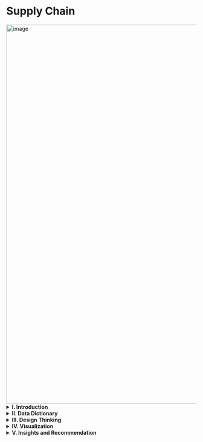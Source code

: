 # Supply Chain 
<img width="1796" height="1003" alt="image" src="https://github.com/user-attachments/assets/529703f7-ab94-4886-874b-07089f3a8557" />
<details> 
<summary><strong>I. Introduction</strong></summary>

DataCo is a global company.  
The dataset details areas of impactive activities such as provisioning, production, sales and commercial distribution.  
Need to build a Supply Chain dashboard to identify patterns, trends, and insights that support decision-making and improve supply chain performance.

</details>

<details>
<summary><strong>II. Data Dictionary</strong></summary>

Dataset includes **53 columns** and **180,519 rows**.  
The table below describes the meaning of each column in both English and Vietnamese:

| Column                     | Explanation (EN)                              | Explanation (VN)                                |
|----------------------------|-----------------------------------------------|--------------------------------------------------|
| Type                       | Type of payment method used for the order     | Loại phương thức thanh toán được sử dụng cho đơn hàng |
| Days for shipping (real)   | Actual number of days to deliver the order    | Số ngày thực tế giao hàng                        |
| Days for shipment (scheduled) | Planned shipping time in days             | Số ngày dự kiến giao hàng                        |
| Benefit per order          | Profit made on the order                      | Lợi nhuận thu được trên mỗi đơn hàng             |
| Sales per customer         | Total sales generated from the customer       | Tổng doanh số từ khách hàng                      |
| Delivery Status            | Delivery timing status (on time, late, advance) | Trạng thái giao hàng (đúng hạn, trễ, sớm)     |
| Late_delivery_risk         | Binary flag indicating risk of late delivery  | Cờ cho biết đơn hàng có nguy cơ giao trễ         |
| Category Id                | Unique identifier of the product category     | Mã định danh danh mục sản phẩm                   |
| Category Name              | Name of the product category                  | Tên danh mục sản phẩm                            |
| Customer City              | City of the customer                          | Thành phố của khách hàng                         |
| Customer Country           | Country of the customer                       | Quốc gia của khách hàng                          |
| Customer Email             | Email address of the customer                 | Địa chỉ email của khách hàng                     |
| Customer Fname             | First name of the customer                    | Tên của khách hàng                               |
| Customer Id                | Unique identifier of the customer             | Mã định danh khách hàng                          |
| Customer Lname             | Last name of the customer                     | Họ của khách hàng                                |
| Customer Password          | Password (anonymized)                         | Mật khẩu (đã ẩn danh)                            |
| Customer Segment           | Segment the customer belongs to               | Phân khúc khách hàng                             |
| Customer State             | State/region of the customer                  | Tỉnh/Bang của khách hàng                         |
| Customer Street            | Street address of the customer                | Địa chỉ đường phố của khách hàng                 |
| Customer Zipcode           | Zipcode of the customer                       | Mã bưu điện của khách hàng                       |
| Department Id              | Unique identifier of the department           | Mã định danh phòng ban                           |
| Department Name            | Name of the department                        | Tên phòng ban                                    |
| Latitude                   | Latitude of shipping location                 | Vĩ độ nơi giao hàng                              |
| Longitude                  | Longitude of shipping location                | Kinh độ nơi giao hàng                            |
| Market                     | Market category of the order                  | Thị trường của đơn hàng                          |
| Order City                 | City where order was placed                   | Thành phố đặt đơn hàng                           |
| Order Country              | Country where order was placed                | Quốc gia đặt đơn hàng                            |
| Order Customer Id          | Customer ID linked to the order               | Mã khách hàng của đơn hàng                       |
| Order Date                 | Date when the order was placed                | Ngày đặt đơn hàng                                |
| Order Id                   | Unique order identifier                       | Mã định danh đơn hàng                            |
| Order Item Cardprod Id     | Product ID used in the order                  | Mã sản phẩm trong đơn hàng                       |
| Order Item Discount        | Discount value applied to item                | Số tiền chiết khấu trên sản phẩm                 |
| Order Item Discount Rate   | Rate of discount applied                      | Tỷ lệ chiết khấu                                  |
| Order Item Id              | Unique ID for the order item                  | Mã định danh mục đơn hàng                        |
| Order Item Product Price   | Price of the product                          | Giá sản phẩm                                     |
| Order Item Profit Ratio    | Profit ratio for the item                     | Tỷ suất lợi nhuận sản phẩm                       |
| Order Item Quantity        | Quantity of the product ordered               | Số lượng sản phẩm đặt                            |
| Sales                      | Total sales amount                            | Tổng số tiền bán được                            |
| Order Item Total           | Total amount for the order item               | Tổng tiền mục đơn hàng                           |
| Order Profit Per Order     | Profit per order                              | Lợi nhuận trên mỗi đơn hàng                      |
| Order Region               | Region where the order was placed             | Khu vực đặt đơn hàng                             |
| Order State                | State of the order placement                  | Tỉnh/Bang đặt đơn                                |
| Order Status               | Status of the order                           | Trạng thái đơn hàng                              |
| Order Zipcode              | Zip code of the order location                | Mã bưu điện nơi đặt hàng                         |
| Product Card Id            | Card ID of the product                        | Mã thẻ sản phẩm                                  |
| Product Category Id        | Category ID of the product                    | Mã danh mục sản phẩm                             |
| Product Description        | Product description (missing data)            | Mô tả sản phẩm (bị thiếu dữ liệu)                |
| Product Image              | Image URL of the product                      | URL hình ảnh sản phẩm                            |
| Product Name               | Name of the product                           | Tên sản phẩm                                     |
| Product Price              | Price of the product                          | Giá sản phẩm                                     |
| Product Status             | Status flag of the product                    | Trạng thái sản phẩm                              |
| Shipping Date              | Date the order was shipped                    | Ngày đơn hàng được gửi đi                        |
| Shipping Mode              | Shipping mode used (Standard, Express, etc.)  | Phương thức vận chuyển                           |

</details>

<details>
<summary><strong>III. Design Thinking</strong></summary>

### Step 1: Empathize

<img width="921" height="516" alt="image" src="https://github.com/user-attachments/assets/f375ce83-26f9-4850-b437-3e01a69e9d64" />

<img width="921" height="514" alt="image" src="https://github.com/user-attachments/assets/bdb3b33a-3005-4f4b-a06f-e8119fe74b1f" />

### Step 2: Stakeholder Journey

<img width="921" height="515" alt="image" src="https://github.com/user-attachments/assets/01f8b4ff-e4dd-4415-8ef0-c0ccf21e2615" /> 

<img width="921" height="515" alt="image" src="https://github.com/user-attachments/assets/c93519a4-f3da-4500-b3b2-cc6f9640cf9b" />

### Step 3: Ideate – Brainstorming 

<img width="921" height="515" alt="image" src="https://github.com/user-attachments/assets/483ce1d0-5c6b-4df4-bd47-bddde3e9f531" />

</details>

<details>
<summary><strong>IV. Visualization</strong></summary>

### 1. Overview Dashboard

<img width="921" height="524" alt="image" src="https://github.com/user-attachments/assets/4c4f5b7e-a682-4596-9fca-a826ad2a28fb" />

#### ✅ Insights

##### 1. Overall Performance

- **Total Revenue** reached **$36.78M**, showing a slight increase of **+0.91% YoY**.
- **Total Profit** hit **$3.97M**, with a year-over-year growth of **+0.86%**.
- **Total Orders** recorded **65.75K**, marking a **+3.34% increase vs. LY**.

##### 2. Business Trend Over Time

- Revenue remained stable throughout the year, with a peak in **January ($3.46M)** and a low in **December ($2.60M)**.
- The revenue trend indicates a **declining pattern** toward year-end, especially from **October to December**.

##### 3. Shipping & Order Fulfillment

- **Average shipping days** hovered between **3.46 to 3.54 days** across the year, with minor fluctuations.
- Order volume was highest in **January (7.43K orders)** and consistently above **5K** in most months, suggesting strong baseline demand.

##### 4. Revenue by Market

- The top contributing market is **Europe (29.56%)**, followed by **Pacific Asia (27.94%)** and **USCA (22.49%)**.
- **LATAM** accounts for the smallest portion at **6.24%**, indicating potential for market development.

##### 5. Revenue by Product Category

- **Fishing** leads with **$6.9M**, followed by **Cleats ($4.4M)** and **Camping & Hiking ($4.1M)**.
- Categories such as **Computers ($0.7M)** and **Shop by Sport ($1.3M)** contribute minimally and may need strategic review.

---

📌 *Recommendation: Focus on boosting Q4 performance, optimizing delivery time, and expanding lower-performing markets/categories for better growth.*

### 2. Finacial Report

<img width="921" height="526" alt="image" src="https://github.com/user-attachments/assets/b034bd3c-dc64-4cb7-ab3f-ead4eaac6102" />

#### ✅ Insights

##### 1. Financial Overview

- **Total Revenue**: **$36.78M**, matching figures from the Overview page.
- **Total Profit**: **$3.97M**, with a **Profit Margin** of **10.78%**.
- **Total Expense**: **$32.82M**, indicating a high cost base.

##### 2. Revenue and Profit Trends

- Revenue dropped significantly in **2018**, falling **-9.9% YoY** to **$3.3M**, down from **$11.81M** in 2017.
- Revenue was highest in **2015 ($12.34M)** and declined year-over-year, signaling potential structural or market issues.

##### 3. Country-Level Insights

- **Top 3 countries** by revenue:
  - **USA**: **$4.9M**
  - **France**: **$2.9M**
  - **Mexico**: **$2.6M**
- These markets represent key contributors and may offer opportunities for further expansion.

##### 4. Department-Level Performance

| Department         | Revenue     | Profit      | Margin    |
|--------------------|-------------|-------------|-----------|
| Fan Shop           | $17.1M      | $1.83M      | 10.72%    |
| Apparel            | $7.98M      | $0.88M      | 11.06%    |
| Golf               | $4.61M      | $0.50M      | 10.79%    |
| Footwear           | $4.01M      | $0.41M      | 10.24%    |
| Fitness            | $0.40M      | $0.05M      | **11.72%** (highest margin) |

- **Fan Shop** is the **top-performing department** by revenue and profit.
- **Fitness** yields the **highest profit margin** (11.72%), despite modest revenue.

##### 5. Payment Behavior

- Most revenue is generated via:
  - **Transfer**: **38.27%**
  - **Cash**: **27.72%**
  - **Payment**: **23.08%**
  - **Debit**: **10.94%**
- High reliance on **bank transfers** suggests a preference for formal payment channels.

##### 6. Top Products

- **Field & Stream Sports** is the top product with **$6.9M** revenue.
- Other top products include:
  - **Perfect Fitness Performance**: $4.4M
  - **Diamondback Women’s**: $4.1M

---

📌 *Recommendation: Investigate the steep revenue decline post-2017, optimize high-cost departments, and explore deeper penetration in high-performing countries and products.*

### 3. Delivery Report

<img width="921" height="526" alt="image" src="https://github.com/user-attachments/assets/6ff63f7b-ed36-4b17-b128-b0848c1aed3a" /> 

#### ✅ Insights

##### 1. Delivery Performance

- **Total Orders**: **65.75K**, nhưng chỉ **28.97K** được hoàn tất, cho thấy tỷ lệ hoàn thành đơn hàng khá thấp.
- **Average Shipping Day (Actual)**: **3.50 days**.
- **Late Delivery Rate**: **54.82%** – hơn một nửa đơn hàng đến trễ.
- **Average Late Shipping Day**: **1.62 days**, gây ảnh hưởng đến trải nghiệm khách hàng.

##### 2. Shipping Modes Breakdown

- **Standard Class** là phương thức giao hàng chủ yếu (**59.81%**), tiếp theo là:
  - **Second Class**: 19.43%
  - **First Class**: 15.33%
  - **Same Day**: 5.43%
- Phương thức **Standard Class** gắn liền với tỷ lệ giao trễ cao và số ngày giao hàng trung bình dài nhất (**4.00 days**).

##### 3. Delivery Status

- **Late Deliveries** chiếm **54.82%** tổng đơn.
- **Advance shipping** (giao sớm): 23.01%
- **On-time shipping**: chỉ **17.83%** – rất thấp.
- **Shipping Canceled**: 4.34%

##### 4. Cancellation by Country

- **Top 5 countries** by shipping cancellations:
  - **USA**: 4.55K
  - **France**: 2.72K
  - **Mexico**: 2.43K
  - **Australia**: 2.08K
  - **Germany**: 1.97K

##### 5. Market-Level Delivery Analysis

| Market       | Avg. Shipping Day Plan | Avg. Shipping Day (Actual) | Late Delivery Rate |
|--------------|-------------------------|-----------------------------|---------------------|
| Africa       | 3.0                     | 3.5                         | 54.13%              |
| LATAM        | 3.5                     | 3.5                         | 54.36%              |
| Pacific Asia | 2.9                     | 3.2                         | 55.30%              |
| Europe       | 2.9                     | 3.5                         | 54.95%              |
| USCA         | 3.0                     | 3.5                         | 54.84%              |

- **All markets exceed their planned shipping times**, especially **Europe and USCA**.
- **Late delivery rate > 54%** across all regions – critical issue needing attention.

---

📌 *Recommendation: Review fulfillment processes, improve logistics coordination for Standard Class, and implement predictive delay alerts to reduce late deliveries.*

### 4. Customer Report

<img width="921" height="526" alt="image" src="https://github.com/user-attachments/assets/b783ce83-db98-49e7-8033-f3db2bca8b47" />

#### ✅ Insights

##### 1. Customer Overview

- **Total Customers**: **20.65K**, increased by **+11.46%** compared to last year.  
- **Customer Segments**:
  - **Corporate**: 51.91%
  - **Consumer**: 30.36%
  - **Home Office**: 17.73%  
- Corporate is the main customer group, accounting for over half of total revenue and orders.

##### 2. Orders and Revenue by Segment

- **Total Revenue**: **$36.78M**
  - Corporate: $19.09M (51.91%)
  - Consumer: $11.16M (30.36%)
  - Home Office: $6.53M (17.73%)
- **Completed Orders**: **28.97K**
  - Corporate: 51.79%
  - Consumer: 30.32%
  - Home Office: 17.9%
- The proportional structure between orders and revenue across segments is **very consistent**, indicating relatively uniform average spending.

##### 3. Customer Behavior by Payment Type

- **Top payment methods**:
  - **Debit**: 9.8K customers (47.5%)
  - **Transfer**: 8.3K (40.2%)
  - **Payment**: 7.6K (36.8%)
  - **Cash**: 4.4K (21.3%)
- **Debit and Transfer** are the dominant payment methods — showing a strong preference for cashless transactions among customers.

##### 4. Customer Breakdown by Segment and Type

- The **Consumer segment** uses the widest variety of payment methods:
  - 7.0K use Debit
  - 5.3K use Payment
  - 5.8K use Transfer
  - 3.0K use Cash
- **Corporate and Home Office** segments are smaller in scale but still show a fairly diverse distribution of payment methods.

##### 5. Top Countries by Customer Count

- **USA**: 6.1K  
- **France**: 4.2K  
- **Mexico**: 3.7K  
- **Australia**: 3.6K  
- **Germany**: 3.2K  
- Customers in the **top 5 countries** represent a significant share and should continue to be prioritized with personalized customer care strategies in these key markets.

---

📌 *Recommendation: Focus on nurturing the Corporate segment – the primary customer group. Promote cashless payment methods and maintain growth momentum in core countries.*

### 5. Detail

<img width="921" height="520" alt="image" src="https://github.com/user-attachments/assets/82096891-b5b6-4ad2-a397-6f14ef8a3809" />

</details>

<details>
<summary><strong>V. Insights and Recommendation</strong></summary>

---

### 🔍 Business Summary

- **Total Revenue**: $36.78M | **Total Profit**: $3.97M | **Profit Margin**: 10.78%
- **Total Orders**: 65.75K | **Completed Orders**: 28.97K
- **Customer Count**: 20.65K ▲ 11.46% vs LY

---

### 📈 Key Insights

#### 1. Revenue & Profit Trends
- Revenue decreased significantly over time, from $12.3M in 2015 to just $0.3M in 2018 (▼9.9% YoY).
- **Fan Shop** is the top department by revenue ($17.1M) and profit ($1.83M), while **Fitness** has the highest profit margin (11.72%).
- **Top-selling product**: Field & Stream Sports ($6.9M).

#### 2. Delivery Performance
- Over **54.8% of orders are delivered late**, with an average delay of **1.62 days**.
- **Standard Class** (59.8% of orders) has the longest average delivery time (4.0 days).
- All regions missed their planned shipping time — especially Europe and USCA.
- High shipping cancellation in **USA, France, Mexico**.

#### 3. Customer Segment Behavior
- **Corporate customers** generate 52% of both revenue and completed orders.
- Most preferred payment methods: **Debit (47.5%)** and **Transfer (40.2%)**.
- **USA** is the largest customer base (6.1K), followed by France and Mexico.

---

## ✅ Recommendations

#### 📊 Business Growth
- Investigate the steep decline in revenue since 2017 and assess potential structural or strategic shifts.
- Focus investment and campaigns on **Fan Shop** and **top-performing products** like Field & Stream Sports.
- Explore expansion of **high-margin segments** like Fitness.

#### 🚚 Delivery Optimization
- Address the **high late delivery rate (54.82%)** by optimizing **Standard Class logistics**.
- Consider adjusting shipping plans or investing in faster fulfillment models (e.g., scale Same Day).
- Implement **early warning systems** for shipping delays and cancellations.

#### 👥 Customer Strategy
- Prioritize **Corporate segment** with loyalty programs or exclusive offers.
- Encourage **non-cash payments** through incentives to streamline operations.
- Personalize marketing campaigns in **top customer countries (USA, France, Mexico)** to boost retention and satisfaction.

---

📌 *Overall: To improve profitability and customer experience, the company must enhance delivery reliability, leverage strong customer segments, and invest in high-performing products while addressing revenue decline trends.*

</details>


